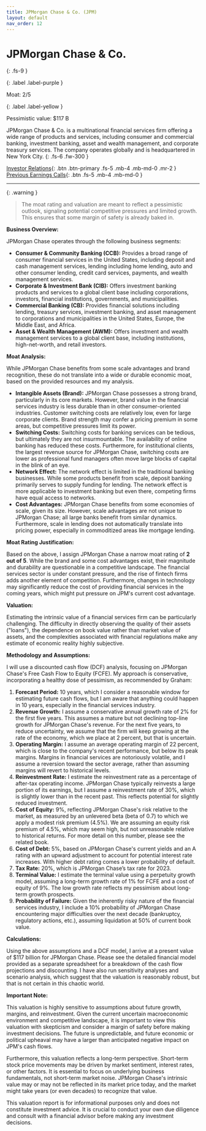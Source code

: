 ```yaml
---
title: JPMorgan Chase & Co. (JPM)
layout: default
nav_order: 12
---
```


# JPMorgan Chase & Co.
{: .fs-9 }

{: .label .label-purple }

Moat: 2/5

{: .label .label-yellow }

Pessimistic value: $117 B

JPMorgan Chase & Co. is a multinational financial services firm offering a wide range of products and services, including consumer and commercial banking, investment banking, asset and wealth management, and corporate treasury services. The company operates globally and is headquartered in New York City.
{: .fs-6 .fw-300 }

[Investor Relations](https://www.google.com/search?q=JPM+investor+relations){: .btn .btn-primary .fs-5 .mb-4 .mb-md-0 .mr-2 }
[Previous Earnings Calls](https://discountingcashflows.com/company/JPM/transcripts/){: .btn .fs-5 .mb-4 .mb-md-0 }

---

{: .warning } 
>The moat rating and valuation are meant to reflect a pessimistic outlook, signaling potential competitive pressures and limited growth. This ensures that some margin of safety is already baked in.


**Business Overview:**

JPMorgan Chase operates through the following business segments:

* **Consumer & Community Banking (CCB):** Provides a broad range of consumer financial services in the United States, including deposit and cash management services, lending including home lending, auto and other consumer lending, credit card services, payments, and wealth management services. 
* **Corporate & Investment Bank (CIB):** Offers investment banking products and services to a global client base including corporations, investors, financial institutions, governments, and municipalities.
* **Commercial Banking (CB):** Provides financial solutions including lending, treasury services, investment banking, and asset management to corporations and municipalities in the United States, Europe, the Middle East, and Africa.
* **Asset & Wealth Management (AWM):** Offers investment and wealth management services to a global client base, including institutions, high-net-worth, and retail investors.


**Moat Analysis:**

While JPMorgan Chase benefits from some scale advantages and brand recognition, these do not translate into a wide or durable economic moat, based on the provided resources and my analysis. 

* **Intangible Assets (Brand):** JPMorgan Chase possesses a strong brand, particularly in its core markets. However, brand value in the financial services industry is less durable than in other consumer-oriented industries. Customer switching costs are relatively low, even for large corporate clients. Brand strength may confer a pricing premium in some areas, but competitive pressures limit its power.
* **Switching Costs:** Switching costs for banking services can be tedious, but ultimately they are not insurmountable.  The availability of online banking has reduced these costs. Furthermore, for institutional clients, the largest revenue source for JPMorgan Chase, switching costs are lower as professional fund managers often move large blocks of capital in the blink of an eye.
* **Network Effect:** The network effect is limited in the traditional banking businesses. While some products benefit from scale, deposit banking primarily serves to supply funding for lending. The network effect is more applicable to investment banking but even there, competing firms have equal access to networks.
* **Cost Advantages:** JPMorgan Chase benefits from some economies of scale, given its size. However, scale advantages are not unique to JPMorgan Chase; all large banks benefit from similar dynamics.  Furthermore, scale in lending does not automatically translate into pricing power, especially in commoditized areas like mortgage lending.


**Moat Rating Justification:**

Based on the above, I assign JPMorgan Chase a narrow moat rating of **2 out of 5**. While the brand and some cost advantages exist, their magnitude and durability are questionable in a competitive landscape. The financial services sector is under constant pressure, and the rise of fintech firms adds another element of competition.  Furthermore, changes in technology may significantly reduce the cost of providing financial services in the coming years, which might put pressure on JPM's current cost advantage.


**Valuation:**

Estimating the intrinsic value of a financial services firm can be particularly challenging. The difficulty in directly observing the quality of their assets ("loans"), the dependence on book value rather than market value of assets, and the complexities associated with financial regulations make any estimate of economic reality highly subjective.

**Methodology and Assumptions:**

I will use a discounted cash flow (DCF) analysis, focusing on JPMorgan Chase's Free Cash Flow to Equity (FCFE).  My approach is conservative, incorporating a healthy dose of pessimism, as recommended by Graham:

1. **Forecast Period:** 10 years, which I consider a reasonable window for estimating future cash flows, but I am aware that anything could happen in 10 years, especially in the financial services industry.
2. **Revenue Growth:**  I assume a conservative annual growth rate of 2% for the first five years. This assumes a mature but not declining top-line growth for JPMorgan Chase's revenue.  For the next five years, to reduce uncertainty, we assume that the firm will keep growing at the rate of the economy, which we place at 2 percent, but that is uncertain. 
3. **Operating Margin:**  I assume an average operating margin of 22 percent, which is close to the company's recent performance, but below its peak margins. Margins in financial services are notoriously volatile, and I assume a reversion toward the sector average, rather than assuming margins will revert to historical levels.
4. **Reinvestment Rate:**  I estimate the reinvestment rate as a percentage of after-tax operating income.  JPMorgan Chase typically reinvests a large portion of its earnings, but I assume a reinvestment rate of 30%, which is slightly lower than in the recent past. This reflects potential for slightly reduced investment.
5. **Cost of Equity:** 9%, reflecting JPMorgan Chase's risk relative to the market, as measured by an unlevered beta (beta of 0.7) to which we apply a modest risk premium (4.5%). We are assuming an equity risk premium of 4.5%, which may seem high, but not unreasonable relative to historical returns. For more detail on this number, please see the related book.
6. **Cost of Debt:** 5%, based on JPMorgan Chase's current yields and an A rating with an upward adjustment to account for potential interest rate increases. With higher debt rating comes a lower probability of default.
7. **Tax Rate:** 20%, which is JPMorgan Chase’s tax rate for 2023.
8. **Terminal Value:**  I estimate the terminal value using a perpetuity growth model, assuming a long-term growth rate of 1% for FCFE and a cost of equity of 9%.  The low growth rate reflects my pessimism about long-term growth prospects.
9. **Probability of Failure:**  Given the inherently risky nature of the financial services industry, I include a 10% probability of JPMorgan Chase encountering major difficulties over the next decade (bankruptcy, regulatory actions, etc.), assuming liquidation at 50% of current book value.


**Calculations:**

Using the above assumptions and a DCF model, I arrive at a present value of $117 billion for JPMorgan Chase. Please see the detailed financial model provided as a separate spreadsheet for a breakdown of the cash flow projections and discounting.  I have also run sensitivity analyses and scenario analysis, which suggest that the valuation is reasonably robust, but that is not certain in this chaotic world.



**Important Note:** 

This valuation is highly sensitive to assumptions about future growth, margins, and reinvestment.  Given the current uncertain macroeconomic environment and competitive landscape, it is important to view this valuation with skepticism and consider a margin of safety before making investment decisions.  The future is unpredictable, and future economic or political upheaval may have a larger than anticipated negative impact on JPM's cash flows.

Furthermore, this valuation reflects a long-term perspective.  Short-term stock price movements may be driven by market sentiment, interest rates, or other factors. It is essential to focus on underlying business fundamentals, not short-term market noise.  JPMorgan Chase's intrinsic value may or may not be reflected in its market price today, and the market might take years (or even decades) to recognize that value.  


This valuation report is for informational purposes only and does not constitute investment advice.  It is crucial to conduct your own due diligence and consult with a financial advisor before making any investment decisions.


